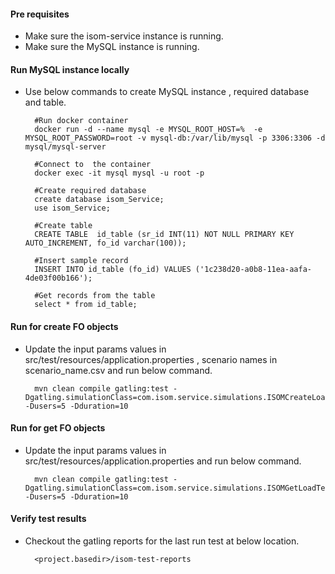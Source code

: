 #### Pre requisites 
- Make sure the isom-service instance is running.
- Make sure the MySQL instance is running.

#### Run MySQL instance locally

- Use below commands to create MySQL instance , required database and table.
  
        #Run docker container
        docker run -d --name mysql -e MYSQL_ROOT_HOST=%  -e  MYSQL_ROOT_PASSWORD=root -v mysql-db:/var/lib/mysql -p 3306:3306 -d mysql/mysql-server	
    
        #Connect to  the container
        docker exec -it mysql mysql -u root -p
        
        #Create required database 
        create database isom_Service;
        use isom_Service;
        
        #Create table
        CREATE TABLE  id_table (sr_id INT(11) NOT NULL PRIMARY KEY AUTO_INCREMENT, fo_id varchar(100));
        
        #Insert sample record
        INSERT INTO id_table (fo_id) VALUES ('1c238d20-a0b8-11ea-aafa-4de03f00b166');
        
        #Get records from the table
        select * from id_table; 
       
#### Run for create FO objects 
- Update the input params values in src/test/resources/application.properties , scenario names in scenario_name.csv and run below command.

        mvn clean compile gatling:test -Dgatling.simulationClass=com.isom.service.simulations.ISOMCreateLoadTest -Dusers=5 -Dduration=10
 
#### Run for get FO objects
- Update the input params values in src/test/resources/application.properties and run below command.

        mvn clean compile gatling:test -Dgatling.simulationClass=com.isom.service.simulations.ISOMGetLoadTest -Dusers=5 -Dduration=10
 
#### Verify test results
- Checkout the gatling reports for the last run test at below location.
    
        <project.basedir>/isom-test-reports